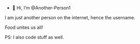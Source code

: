 - 👋 Hi, I’m @Another-Person1

I am just another person on the internet, hence the username.

Food unites us all!

PS: I also code stuff as well.

<!---
Another-Person1/Another-Person1 is a ✨ special ✨ repository because its `README.md` (this file) appears on your GitHub profile.
You can click the Preview link to take a look at your changes.
--->
